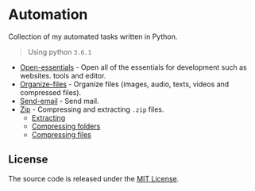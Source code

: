 # Automation

Collection of my automated tasks written in Python.

> Using python `3.6.1`

- [Open-essentials](https://github.com/endormi/automation/blob/master/open-essentials/essentials.py) - Open all of the essentials for development such as websites. tools and editor.
- [Organize-files](https://github.com/endormi/automation/blob/master/organize-files/organizer.py) - Organize files (images, audio, texts, videos and compressed files).
- [Send-email](https://github.com/endormi/automation/blob/master/send-email/send-mail.py) - Send mail.
- [Zip](https://github.com/endormi/automation/blob/master/zip) - Compressing and extracting `.zip` files.
  - [Extracting](https://github.com/endormi/automation/blob/master/zip/extract.py)
  - [Compressing folders](https://github.com/endormi/automation/blob/master/zip/zip_folder.py)
  - [Compressing files](https://github.com/endormi/automation/blob/master/zip/zip.py)

## License

The source code is released under the [MIT License](https://github.com/endormi/automation/blob/master/LICENSE).
